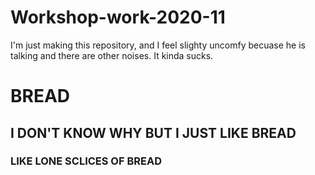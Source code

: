 # Workshop-work-2020-11
I'm just making this repository, and I feel slighty uncomfy becuase he is talking and there are other noises. It kinda sucks.
# BREAD
## I DON'T KNOW WHY BUT I JUST LIKE BREAD
### LIKE LONE SCLICES OF BREAD
